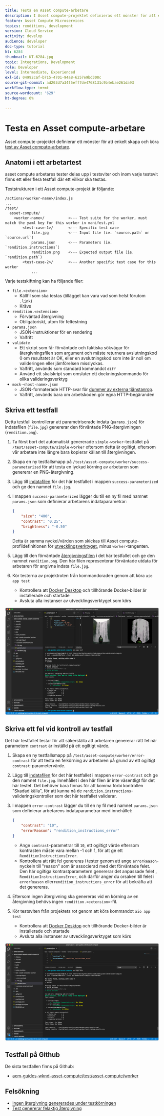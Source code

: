 ```yaml
---
title: Testa en Asset compute-arbetare
description: I Asset compute-projektet definieras ett mönster för att enkelt skapa och köra tester av Asset compute.
feature: Asset Compute Microservices
topics: renditions, development
version: Cloud Service
activity: develop
audience: developer
doc-type: tutorial
kt: 6284
thumbnail: KT-6284.jpg
topic: Integrations, Development
role: Developer
level: Intermediate, Experienced
exl-id: 04992caf-b715-4701-94a8-6257e9bd300c
source-git-commit: ad203d7a34f5eff7de4768131c9b4ebae261da93
workflow-type: tm+mt
source-wordcount: '629'
ht-degree: 0%

---
```


# Testa en Asset compute-arbetare

Asset compute-projektet definierar ett mönster för att enkelt skapa och köra [test av Asset compute-arbetare](https://experienceleague.adobe.com/docs/asset-compute/using/extend/test-custom-application.html).

## Anatomi i ett arbetartest

asset compute arbetares tester delas upp i testsviter och inom varje testsvit finns ett eller flera testfall där ett villkor ska testas.

Teststrukturen i ett Asset compute-projekt är följande:

```
/actions/<worker-name>/index.js
...
/test/
  asset-compute/
    <worker-name>/           <--- Test suite for the worker, must match the yaml key for this worker in manifest.yml
        <test-case-1>/       <--- Specific test case 
            file.jpg         <--- Input file (ie. `source.path` or `source.url`)
            params.json      <--- Parameters (ie. `rendition.instructions`)
            rendition.png    <--- Expected output file (ie. `rendition.path`)
        <test-case-2>/       <--- Another specific test case for this worker
            ...
```

Varje testskiftning kan ha följande filer:

+ `file.<extension>`
   + Källfil som ska testas (tillägget kan vara vad som helst förutom `.link`)
   + Krävs
+ `rendition.<extension>`
   + Förväntad återgivning
   + Obligatoriskt, utom för feltestning
+ `params.json`
   + JSON-instruktioner för en rendering
   + Valfritt
+ `validate`
   + Ett skript som får förväntade och faktiska sökvägar för återgivningsfilen som argument och måste returnera avslutningskod 0 om resultatet är OK, eller en avslutningskod som inte är noll om valideringen eller jämförelsen misslyckas.
   + Valfritt, används som standard kommandot `diff`
   + Använd ett skalskript som omsluter ett dockningskommando för olika valideringsverktyg
+ `mock-<host-name>.json`
   + JSON-formaterade HTTP-svar för [dummer av externa tjänstanrop](https://www.mock-server.com/mock_server/creating_expectations.html).
   + Valfritt, används bara om arbetskoden gör egna HTTP-begäranden

## Skriva ett testfall

Detta testfall kontrollerar att parametriserade indata (`params.json`) för indatafilen (`file.jpg`) genererar den förväntade PNG-återgivningen (`rendition.png`).

1. Ta först bort det automatiskt genererade `simple-worker`-testfallet på `/test/asset-compute/simple-worker` eftersom detta är ogiltigt, eftersom vår arbetare inte längre bara kopierar källan till återgivningen.
1. Skapa en ny testfallsmapp på `/test/asset-compute/worker/success-parameterized` för att testa en lyckad körning av arbetaren som genererar en PNG-återgivning.
1. Lägg till [indatafilen](./assets/test/success-parameterized/file.jpg) för det här testfallet i mappen `success-parameterized` och ge den namnet `file.jpg`.
1. I mappen `success-parameterized` lägger du till en ny fil med namnet `params.json` som definierar arbetarens indataparametrar:

   ```json
   { 
       "size": "400",
       "contrast": "0.25",
       "brightness": "-0.50"
   }
   ```

   Detta är samma nyckel/värden som skickas till Asset compute-profildefinitionen för [utvecklingsverktyget](../develop/development-tool.md), minus `worker`-tangenten.

1. Lägg till den förväntade [återgivningsfilen](./assets/test/success-parameterized/rendition.png) i det här testfallet och ge den namnet `rendition.png`. Den här filen representerar förväntade utdata för arbetaren för angivna indata `file.jpg`.
1. Kör testerna av projektroten från kommandoraden genom att köra `aio app test`
   + Kontrollera att [Docker Desktop](../set-up/development-environment.md#docker) och tillhörande Docker-bilder är installerade och startade
   + Avsluta alla instanser av utvecklingsverktyget som körs

![Test - lyckades  ](./assets/test/success-parameterized/result.png)

## Skriva ett fel vid kontroll av testfall

Det här testfallet testar för att säkerställa att arbetaren genererar rätt fel när parametern `contrast` är inställd på ett ogiltigt värde.

1. Skapa en ny testfallsmapp på `/test/asset-compute/worker/error-contrast` för att testa en felkörning av arbetaren på grund av ett ogiltigt `contrast`-parametervärde.
1. Lägg till [indatafilen](./assets/test/error-contrast/file.jpg) för det här testfallet i mappen `error-contrast` och ge den namnet `file.jpg`. Innehållet i den här filen är inte väsentligt för det här testet. Det behöver bara finnas för att komma förbi kontrollen &quot;Skadad källa&quot;, för att kunna nå de `rendition.instructions`-valideringskontroller som det här testfallet validerar.
1. I mappen `error-contrast` lägger du till en ny fil med namnet `params.json` som definierar arbetarens indataparametrar med innehållet:

   ```json
   {
       "contrast": "10",
       "errorReason": "rendition_instructions_error"
   }
   ```

   + Ange `contrast`-parametrar till `10`, ett ogiltigt värde eftersom kontrasten måste vara mellan -1 och 1, för att ge ett `RenditionInstructionsError`.
   + Kontrollera att rätt fel genereras i tester genom att ange `errorReason`-nyckeln till &quot;reason&quot; som är associerad med det förväntade felet. Den här ogiltiga kontrastparametern genererar det anpassade felet [](../develop/worker.md#errors), `RenditionInstructionsError`, och därför anger du orsaken till felet i `errorReason` eller`rendition_instructions_error` för att bekräfta att det genereras.

1. Eftersom ingen återgivning ska genereras vid en körning av en återgivning behövs ingen `rendition.<extension>`-fil.
1. Kör testsviten från projektets rot genom att köra kommandot `aio app test`
   + Kontrollera att [Docker Desktop](../set-up/development-environment.md#docker) och tillhörande Docker-bilder är installerade och startade
   + Avsluta alla instanser av utvecklingsverktyget som körs

![Test - felkontrast](./assets/test/error-contrast/result.png)

## Testfall på Github

De sista testfallen finns på Github:

+ [aem-guides-wknd-asset-compute/test/asset-compute/worker](https://github.com/adobe/aem-guides-wknd-asset-compute/tree/master/test/asset-compute/worker)

## Felsökning

+ [Ingen återgivning genererades under testkörningen](../troubleshooting.md#test-no-rendition-generated)
+ [Test genererar felaktig återgivning](../troubleshooting.md#tests-generates-incorrect-rendition)

